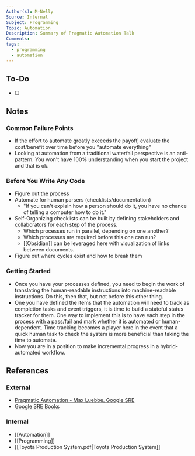```yaml
---
Author(s): M-Nelly
Source: Internal
Subject: Programming
Topic: Automation
Description: Summary of Pragmatic Automation Talk
Comments: 
tags:
  - programming
  - automation
---
```

## To-Do
- [ ] 
## Notes
### Common Failure Points
- If the effort to automate greatly exceeds the payoff, evaluate the cost/benefit over time before you "automate everything"
- Looking at automation from a traditional waterfall perspective is an anti-pattern. You won't have 100% understanding when you start the project and that is ok. 
### Before You Write Any Code
- Figure out the process
- Automate for human parsers (checklists/documentation)
	- "If you can't explain how a person should do it, you have no chance of telling a computer how to do it."
- Self-Organizing checklists can be built by defining stakeholders and collaborators for each step of the process.
	- Which processes run in parallel, depending on one another?
	- Which processes are required before this one can run? 
	- [[Obsidian]] can be leveraged here with visualization of links between documents. 
- Figure out where cycles exist and how to break them
### Getting Started
- Once you have your processes defined, you need to begin the work of translating the human-readable instructions into machine-readable instructions. Do this, then that, but not before this other thing. 
- One you have defined the items that the automation will need to track as completion tasks and event triggers, it is time to build a stateful status tracker for them. One way to implement this is to have each step in the process with a pass/fail and mark whether it is automated or human-dependent. Time tracking becomes a player here in the event that a quick human task to check the system is more beneficial than taking the time to automate. 
- Now you are in a position to make incremental progress in a hybrid-automated workflow. 
## References
### External
- [Pragmatic Automation - Max Luebbe, Google SRE](https://www.usenix.org/conference/srecon19americas/presentation/luebbe)
- [Google SRE Books](https://sre.google/books/)
### Internal
- [[Automation]]
- [[Programming]]
- [[Toyota Production System.pdf|Toyota Production System]]